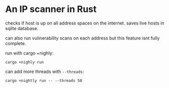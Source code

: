 # An IP scanner in Rust 

checks if host is up on all address spaces on the internet.
saves live hosts in sqlite database. 

can also run vulinerability scans on each address but this feature isnt fully complete. 

run with cargo +nighly: 

`cargo +nighly run`

can add more threads with `--threads`:

`cargo +nightly run -- --threads 50`
